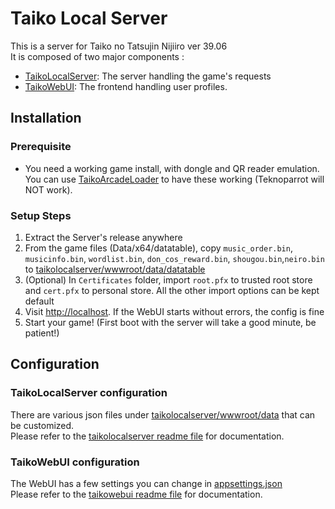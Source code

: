 # Taiko Local Server

This is a server for Taiko no Tatsujin Nijiiro ver 39.06  
It is composed of two major components :

- [TaikoLocalServer](./TaikoLocalServer/): The server handling the game's requests
- [TaikoWebUI](./TaikoWebUI/): The frontend handling user profiles.

## Installation

### Prerequisite

- You need a working game install, with dongle and QR reader emulation.  
  You can use [TaikoArcadeLoader](https://github.com/esuo1198/TaikoArcadeLoader) to have these working (Teknoparrot will NOT work).

### Setup Steps

1. Extract the Server's release anywhere
2. From the game files (Data/x64/datatable), copy `music_order.bin`, `musicinfo.bin`, `wordlist.bin`, `don_cos_reward.bin`, `shougou.bin`,`neiro.bin` to [taikolocalserver/wwwroot/data/datatable](./TaikoLocalServer/wwwroot/data/datatable/)
3. (Optional) In `Certificates` folder, import `root.pfx` to trusted root store and `cert.pfx` to personal store. All the other import options can be kept default
4. Visit [http://localhost](http://localhost). If the WebUI starts without errors, the config is fine
5. Start your game! (First boot with the server will take a good minute, be patient!)

## Configuration

### TaikoLocalServer configuration

There are various json files under [taikolocalserver/wwwroot/data](./TaikoLocalServer/wwwroot/data/) that can be customized.  
Please refer to the [taikolocalserver readme file](./TaikoLocalServer/README.md) for documentation.

### TaikoWebUI configuration

The WebUI has a few settings you can change in [appsettings.json](./TaikoWebUI/wwwroot/appsettings.json)  
Please refer to the [taikowebui readme file](./TaikoWebUI/README.md) for documentation.
